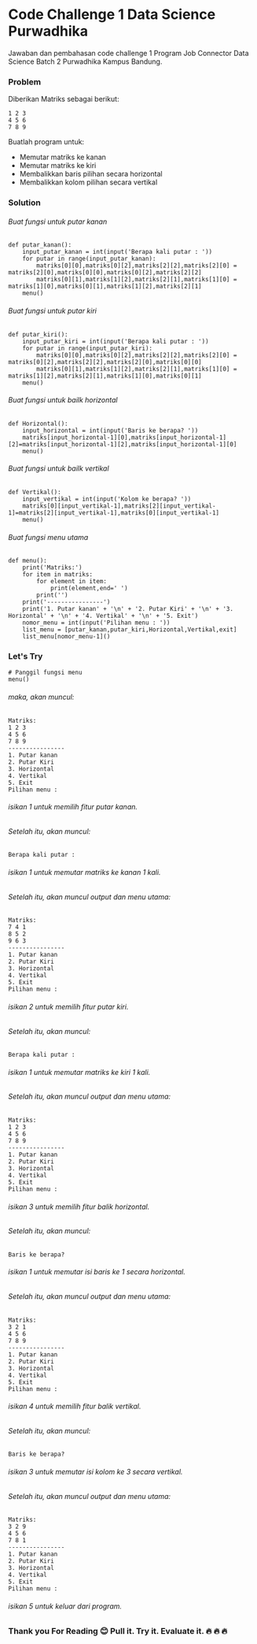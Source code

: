 # Code Challenge 1 Data Science Purwadhika
Jawaban dan pembahasan code challenge 1 Program Job Connector Data Science Batch 2 Purwadhika Kampus Bandung.

### Problem
Diberikan Matriks sebagai berikut:
```
1 2 3
4 5 6
7 8 9
```
Buatlah program untuk:
- Memutar matriks ke kanan
- Memutar matriks ke kiri
- Membalikkan baris pilihan secara horizontal
- Membalikkan kolom pilihan secara vertikal

### Solution
###### Buat fungsi untuk putar kanan
```
def putar_kanan():
    input_putar_kanan = int(input('Berapa kali putar : '))
    for putar in range(input_putar_kanan):
        matriks[0][0],matriks[0][2],matriks[2][2],matriks[2][0] = matriks[2][0],matriks[0][0],matriks[0][2],matriks[2][2]
        matriks[0][1],matriks[1][2],matriks[2][1],matriks[1][0] = matriks[1][0],matriks[0][1],matriks[1][2],matriks[2][1]
    menu()
```
###### Buat fungsi untuk putar kiri
```
def putar_kiri():
    input_putar_kiri = int(input('Berapa kali putar : '))
    for putar in range(input_putar_kiri):
        matriks[0][0],matriks[0][2],matriks[2][2],matriks[2][0] = matriks[0][2],matriks[2][2],matriks[2][0],matriks[0][0]
        matriks[0][1],matriks[1][2],matriks[2][1],matriks[1][0] = matriks[1][2],matriks[2][1],matriks[1][0],matriks[0][1]
    menu()
```

###### Buat fungsi untuk bailk horizontal
```
def Horizontal():
    input_horizontal = int(input('Baris ke berapa? '))
    matriks[input_horizontal-1][0],matriks[input_horizontal-1][2]=matriks[input_horizontal-1][2],matriks[input_horizontal-1][0]
    menu()
```
###### Buat fungsi untuk bailk vertikal
```
def Vertikal():
    input_vertikal = int(input('Kolom ke berapa? '))
    matriks[0][input_vertikal-1],matriks[2][input_vertikal-1]=matriks[2][input_vertikal-1],matriks[0][input_vertikal-1]
    menu()
```
###### Buat fungsi menu utama
```
def menu():
    print('Matriks:')
    for item in matriks:
        for element in item:
            print(element,end=' ')
        print('')
    print('----------------')
    print('1. Putar kanan' + '\n' + '2. Putar Kiri' + '\n' + '3. Horizontal' + '\n' + '4. Vertikal' + '\n' + '5. Exit')
    nomor_menu = int(input('Pilihan menu : '))
    list_menu = [putar_kanan,putar_kiri,Horizontal,Vertikal,exit]
    list_menu[nomor_menu-1]()
```
### Let's Try
```
# Panggil fungsi menu
menu()
```
###### maka, akan muncul:
```
Matriks:
1 2 3
4 5 6
7 8 9
----------------
1. Putar kanan
2. Putar Kiri
3. Horizontal
4. Vertikal
5. Exit
Pilihan menu :
```
###### isikan 1 untuk memilih fitur putar kanan.
###### Setelah itu, akan muncul:
```
Berapa kali putar :
```
###### isikan 1 untuk memutar matriks ke kanan 1 kali.
###### Setelah itu, akan muncul output dan menu utama:
```
Matriks:
7 4 1
8 5 2
9 6 3
----------------
1. Putar kanan
2. Putar Kiri
3. Horizontal
4. Vertikal
5. Exit
Pilihan menu :
```
###### isikan 2 untuk memilih fitur putar kiri.
###### Setelah itu, akan muncul:
```
Berapa kali putar :
```
###### isikan 1 untuk memutar matriks ke kiri 1 kali.
###### Setelah itu, akan muncul output dan menu utama:
```
Matriks:
1 2 3
4 5 6
7 8 9
----------------
1. Putar kanan
2. Putar Kiri
3. Horizontal
4. Vertikal
5. Exit
Pilihan menu :
```
###### isikan 3 untuk memilih fitur balik horizontal.
###### Setelah itu, akan muncul:
```
Baris ke berapa?
```
###### isikan 1 untuk memutar isi baris ke 1 secara horizontal.
###### Setelah itu, akan muncul output dan menu utama:
```
Matriks:
3 2 1
4 5 6
7 8 9
----------------
1. Putar kanan
2. Putar Kiri
3. Horizontal
4. Vertikal
5. Exit
Pilihan menu :
```
###### isikan 4 untuk memilih fitur balik vertikal.
###### Setelah itu, akan muncul:
```
Baris ke berapa?
```
###### isikan 3 untuk memutar isi kolom ke 3 secara vertikal.
###### Setelah itu, akan muncul output dan menu utama:
```
Matriks:
3 2 9
4 5 6
7 8 1
----------------
1. Putar kanan
2. Putar Kiri
3. Horizontal
4. Vertikal
5. Exit
Pilihan menu :
```
###### isikan 5 untuk keluar dari program.

### Thank you For Reading 😊  Pull it. Try it. Evaluate it.  🔥  🔥  🔥 
